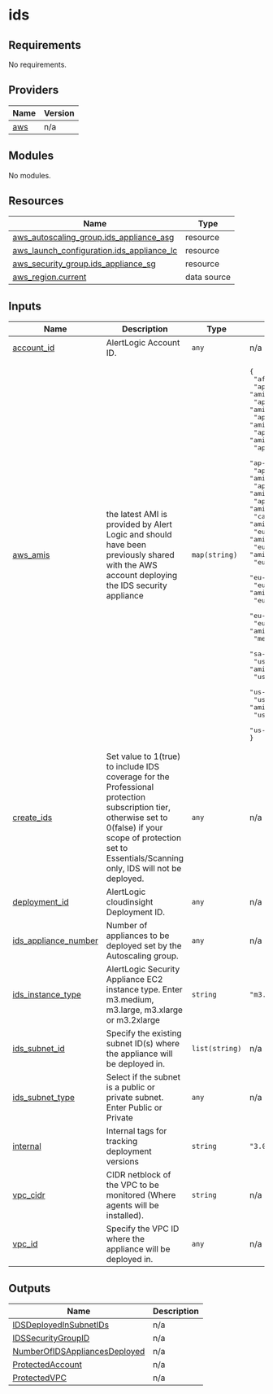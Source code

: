 # ids

<!-- BEGINNING OF PRE-COMMIT-TERRAFORM DOCS HOOK -->
## Requirements

No requirements.

## Providers

| Name | Version |
|------|---------|
| <a name="provider_aws"></a> [aws](#provider\_aws) | n/a |

## Modules

No modules.

## Resources

| Name | Type |
|------|------|
| [aws_autoscaling_group.ids_appliance_asg](https://registry.terraform.io/providers/hashicorp/aws/latest/docs/resources/autoscaling_group) | resource |
| [aws_launch_configuration.ids_appliance_lc](https://registry.terraform.io/providers/hashicorp/aws/latest/docs/resources/launch_configuration) | resource |
| [aws_security_group.ids_appliance_sg](https://registry.terraform.io/providers/hashicorp/aws/latest/docs/resources/security_group) | resource |
| [aws_region.current](https://registry.terraform.io/providers/hashicorp/aws/latest/docs/data-sources/region) | data source |

## Inputs

| Name | Description | Type | Default | Required |
|------|-------------|------|---------|:--------:|
| <a name="input_account_id"></a> [account\_id](#input\_account\_id) | AlertLogic Account ID. | `any` | n/a | yes |
| <a name="input_aws_amis"></a> [aws\_amis](#input\_aws\_amis) | the latest AMI is provided by Alert Logic and should have been previously shared with the AWS account deploying the IDS security appliance | `map(string)` | <pre>{<br>  "af-south-1": "ami-09d8ae18fd9476943",<br>  "ap-east-1": "ami-0b9f781c078c2bb96",<br>  "ap-northeast-1": "ami-02f58faca668c94be",<br>  "ap-northeast-2": "ami-06ba7f4d7cb1a40b0",<br>  "ap-northeast-3": "ami-0d2d1c31f99770410",<br>  "ap-south-1": "ami-0f0f2c10573854e73",<br>  "ap-southeast-1": "ami-0feddb0c6dffb4dbb",<br>  "ap-southeast-2": "ami-059b5f8e11db86595",<br>  "ap-southeast-3": "ami-04ace3ec9879885eb",<br>  "ap-southeast-4": "ami-0a72d224fe13ece7e",<br>  "ca-central-1": "ami-0f47133df1300b88a",<br>  "eu-central-1": "ami-0a337de49c7e8caab",<br>  "eu-central-2": "ami-083639a5df843922a",<br>  "eu-north-1": "ami-079e7eb0df4f17a2f",<br>  "eu-south-1": "ami-0fa3392bec43a2749",<br>  "eu-south-2": "ami-00a8cdc73359f9dc5",<br>  "eu-west-1": "ami-07dada231e617e70e",<br>  "eu-west-2": "ami-0f0d8db0584b81dc9",<br>  "eu-west-3": "ami-0f9bc8db76f626c3e",<br>  "me-south-1": "ami-0a03a45f8665c8642",<br>  "sa-east-1": "ami-0b5c9b59460471297",<br>  "us-east-1": "ami-06e37f930d7212ff4",<br>  "us-east-2": "ami-02817266095676d85",<br>  "us-gov-east-1": "ami-0f9c81dc1da6c15d7",<br>  "us-gov-west-1": "ami-0a03d3558bc0f1778",<br>  "us-west-1": "ami-005b03cb4a5de6210",<br>  "us-west-2": "ami-02aefdaa7e0441957"<br>}</pre> | no |
| <a name="input_create_ids"></a> [create\_ids](#input\_create\_ids) | Set value to 1(true) to include IDS coverage for the Professional protection subscription tier, otherwise set to 0(false) if your scope of protection set to Essentials/Scanning only, IDS will not be deployed. | `any` | n/a | yes |
| <a name="input_deployment_id"></a> [deployment\_id](#input\_deployment\_id) | AlertLogic cloudinsight Deployment ID. | `any` | n/a | yes |
| <a name="input_ids_appliance_number"></a> [ids\_appliance\_number](#input\_ids\_appliance\_number) | Number of appliances to be deployed set by the Autoscaling group. | `any` | n/a | yes |
| <a name="input_ids_instance_type"></a> [ids\_instance\_type](#input\_ids\_instance\_type) | AlertLogic Security Appliance EC2 instance type. Enter m3.medium, m3.large, m3.xlarge or m3.2xlarge | `string` | `"m3.medium"` | no |
| <a name="input_ids_subnet_id"></a> [ids\_subnet\_id](#input\_ids\_subnet\_id) | Specify the existing subnet ID(s) where the appliance will be deployed in. | `list(string)` | n/a | yes |
| <a name="input_ids_subnet_type"></a> [ids\_subnet\_type](#input\_ids\_subnet\_type) | Select if the subnet is a public or private subnet. Enter Public or Private | `any` | n/a | yes |
| <a name="input_internal"></a> [internal](#input\_internal) | Internal tags for tracking deployment versions | `string` | `"3.0.0"` | no |
| <a name="input_vpc_cidr"></a> [vpc\_cidr](#input\_vpc\_cidr) | CIDR netblock of the VPC to be monitored (Where agents will be installed). | `string` | n/a | yes |
| <a name="input_vpc_id"></a> [vpc\_id](#input\_vpc\_id) | Specify the VPC ID where the appliance will be deployed in. | `any` | n/a | yes |

## Outputs

| Name | Description |
|------|-------------|
| <a name="output_IDSDeployedInSubnetIDs"></a> [IDSDeployedInSubnetIDs](#output\_IDSDeployedInSubnetIDs) | n/a |
| <a name="output_IDSSecurityGroupID"></a> [IDSSecurityGroupID](#output\_IDSSecurityGroupID) | n/a |
| <a name="output_NumberOfIDSAppliancesDeployed"></a> [NumberOfIDSAppliancesDeployed](#output\_NumberOfIDSAppliancesDeployed) | n/a |
| <a name="output_ProtectedAccount"></a> [ProtectedAccount](#output\_ProtectedAccount) | n/a |
| <a name="output_ProtectedVPC"></a> [ProtectedVPC](#output\_ProtectedVPC) | n/a |
<!-- END OF PRE-COMMIT-TERRAFORM DOCS HOOK -->
